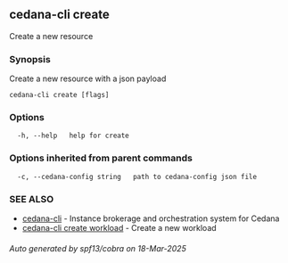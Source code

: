 ## cedana-cli create

Create a new resource

### Synopsis

Create a new resource with a json payload

```
cedana-cli create [flags]
```

### Options

```
  -h, --help   help for create
```

### Options inherited from parent commands

```
  -c, --cedana-config string   path to cedana-config json file
```

### SEE ALSO

* [cedana-cli](cedana-cli.md)	 - Instance brokerage and orchestration system for Cedana
* [cedana-cli create workload](cedana-cli_create_workload.md)	 - Create a new workload

###### Auto generated by spf13/cobra on 18-Mar-2025
